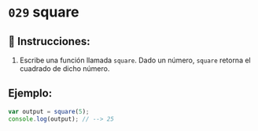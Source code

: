 # `029` square

## 📝 Instrucciones:

1. Escribe una función llamada `square`. Dado un número, `square` retorna el cuadrado de dicho número.

## Ejemplo:

```Javascript
var output = square(5);
console.log(output); // --> 25
```